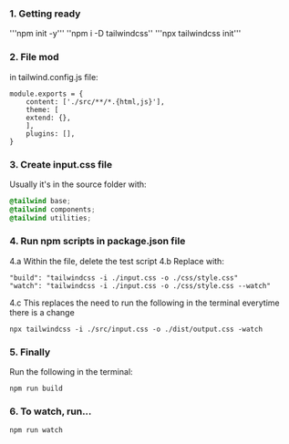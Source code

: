 
### 1. Getting ready

'''npm init -y'''
''npm i -D tailwindcss''
'''npx tailwindcss init'''

### 2. File mod
in tailwind.config.js file: 
```config
module.exports = {
    content: ['./src/**/*.{html,js}'],
    theme: [
    extend: {},
    ],
    plugins: [],
}
```

### 3. Create input.css file 
Usually it's in the source folder with: 
```css
@tailwind base;
@tailwind components;
@tailwind utilities;
```

### 4. Run npm scripts in package.json file
4.a Within the file, delete the test script
4.b Replace with:
```config
"build": "tailwindcss -i ./input.css -o ./css/style.css"
"watch": "tailwindcss -i ./input.css -o ./css/style.css --watch"
```
4.c This replaces the need to run the following in the terminal everytime there is a change
```cli
npx tailwindcss -i ./src/input.css -o ./dist/output.css -watch
```

### 5. Finally
Run the following in the terminal:
```cli
npm run build
```

### 6. To watch, run...

```npm run watch```
